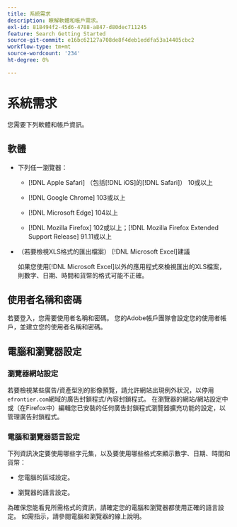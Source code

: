 ```yaml
---
title: 系統需求
description: 瞭解軟體和帳戶需求。
exl-id: 818494f2-45d6-4788-a847-d80dec711245
feature: Search Getting Started
source-git-commit: e16bc62127a708de8f4deb1eddfa53a14405cbc2
workflow-type: tm+mt
source-wordcount: '234'
ht-degree: 0%

---
```


# 系統需求

您需要下列軟體和帳戶資訊。

## 軟體

* 下列任一瀏覽器：

   * [!DNL Apple Safari] （包括[!DNL iOS]的[!DNL Safari]） 10或以上

   * [!DNL Google Chrome] 103或以上

   * [!DNL Microsoft Edge] 104以上

   * [!DNL Mozilla Firefox] 102或以上；[!DNL Mozilla Firefox Extended Support Release] 91.11或以上

* （若要檢視XLS格式的匯出檔案） [!DNL Microsoft Excel]建議

  如果您使用[!DNL Microsoft Excel]以外的應用程式來檢視匯出的XLS檔案，則數字、日期、時間和貨幣的格式可能不正確。

## 使用者名稱和密碼

若要登入，您需要使用者名稱和密碼。 您的Adobe帳戶團隊會設定您的使用者帳戶，並建立您的使用者名稱和密碼。

## 電腦和瀏覽器設定

### 瀏覽器網站設定

若要檢視某些廣告/資產型別的影像預覽，請允許網站出現例外狀況，以停用`efrontier.com`網域的廣告封鎖程式/內容封鎖程式。 在瀏覽器的網站/網站設定中或（在Firefox中）編輯您已安裝的任何廣告封鎖程式瀏覽器擴充功能的設定，以管理廣告封鎖程式。

### 電腦和瀏覽器語言設定

下列資訊決定要使用哪些字元集，以及要使用哪些格式來顯示數字、日期、時間和貨幣：

* 您電腦的區域設定。

* 瀏覽器的語言設定。

為確保您能看見所需格式的資訊，請確定您的電腦和瀏覽器都使用正確的語言設定。 如需指示，請參閱電腦和瀏覽器的線上說明。

